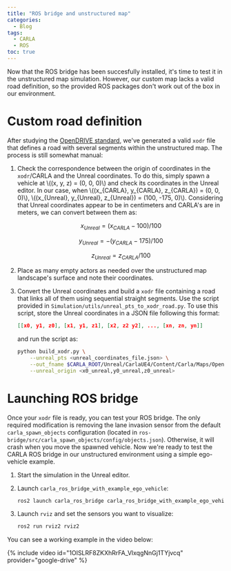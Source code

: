 ```yaml
---
title: "ROS bridge and unstructured map"
categories:
  - Blog
tags:
  - CARLA
  - ROS
toc: true
---
```

Now that the ROS bridge has been succesfully installed, it's time to test it in the unstructured map simulation. However, our custom map lacks a valid road definition, so the provided ROS packages don't work out of the box in our environment.

# Custom road definition

After studying the [OpenDRIVE standard](https://publications.pages.asam.net/standards/ASAM_OpenDRIVE/ASAM_OpenDRIVE_Specification/latest/specification/index.html), we've generated a valid `xodr` file that defines a road with several segments within the unstructured map. The process is still somewhat manual:

1. Check the correspondence between the origin of coordinates in the `xodr`/CARLA and the Unreal coordinates. To do this, simply spawn a vehicle at \\((x, y, z) = (0, 0, 0)\\) and check its coordinates in the Unreal editor. In our case, when \\((x_{CARLA}, y_{CARLA}, z_{CARLA}) = (0, 0, 0)\\),  \\((x_{Unreal}, y_{Unreal}, z_{Unreal}) = (100, -175, 0)\\). Considering that Unreal coordinates appear to be in centimeters and CARLA's are in meters, we can convert between them as:

    $$x_{Unreal} = (x_{CARLA} - 100) / 100$$

    $$y_{Unreal} = -(y_{CARLA} - 175) / 100$$

    $$z_{Unreal} = z_{CARLA} / 100$$

2. Place as many empty actors as needed over the unstructured map landscape's surface and note their coordinates.
3. Convert the Unreal coordinates and build a `xodr` file containing a road that links all of them using sequential straight segments. Use the script provided in `Simulation/utils/unreal_pts_to_xodr_road.py`. To use this script, store the Unreal coordinates in a JSON file following this format:

    ```json
    [[x0, y1, z0], [x1, y1, z1], [x2, z2 y2], ..., [xn, zn, yn]]
    ```

    and run the script as:

    ```bash
    python build_xodr.py \
        --unreal_pts <unreal_coordinates_file.json> \
        --out_fname $CARLA_ROOT/Unreal/CarlaUE4/Content/Carla/Maps/OpenDrive/<your_unstructured_map_name>.xodr \
        --unreal_origin <x0_unreal,y0_unreal,z0_unreal>
    ```


# Launching ROS bridge

Once your `xodr` file is ready, you can test your ROS bridge. The only required modification is removing the lane invasion sensor from the default `carla_spawn_objects` configuration (located in `ros-bridge/src/carla_spawn_objects/config/objects.json`). Otherwise, it will crash when you move the spawned vehicle. Now we're ready to test the CARLA ROS bridge in our unstructured environment using a simple ego-vehicle example.

1. Start the simulation in the Unreal editor.
2. Launch `carla_ros_bridge_with_example_ego_vehicle`:

    ```bash
    ros2 launch carla_ros_bridge carla_ros_bridge_with_example_ego_vehicle.launch.py town:=<your_unstructured_map_name>
    ```

3. Launch `rviz` and set the sensors you want to visualize:

    ```bash
    ros2 run rviz2 rviz2
    ```


You can see a working example in the video below:

{% include video id="1OISLRF8ZKXhRrFA_VlxqgNnGj1TYjvcq" provider="google-drive" %}
